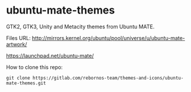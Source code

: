 # ubuntu-mate-themes

GTK2, GTK3, Unity and Metacity themes from Ubuntu MATE.

Files URL: http://mirrors.kernel.org/ubuntu/pool/universe/u/ubuntu-mate-artwork/

https://launchpad.net/ubuntu-mate/

How to clone this repo:

```
git clone https://gitlab.com/rebornos-team/themes-and-icons/ubuntu-mate-themes.git
```

